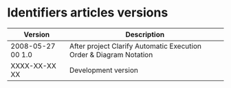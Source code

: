 ﻿Identifiers articles versions
=============================

| Version            | Description                                                        |
|--------------------|--------------------------------------------------------------------|
| 2008-05-27 00  1.0 | After project Clarify Automatic Execution Order & Diagram Notation |
| XXXX-XX-XX XX      | Development version                                                |

